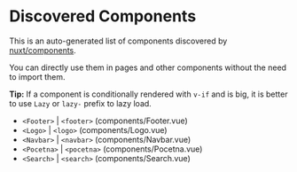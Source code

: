# Discovered Components

This is an auto-generated list of components discovered by [nuxt/components](https://github.com/nuxt/components).

You can directly use them in pages and other components without the need to import them.

**Tip:** If a component is conditionally rendered with `v-if` and is big, it is better to use `Lazy` or `lazy-` prefix to lazy load.

- `<Footer>` | `<footer>` (components/Footer.vue)
- `<Logo>` | `<logo>` (components/Logo.vue)
- `<Navbar>` | `<navbar>` (components/Navbar.vue)
- `<Pocetna>` | `<pocetna>` (components/Pocetna.vue)
- `<Search>` | `<search>` (components/Search.vue)
